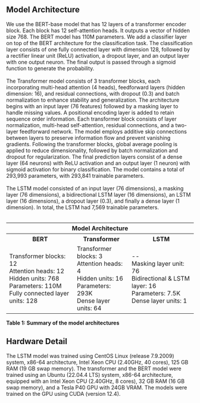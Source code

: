 
## Model Architecture
We use the BERT-base model that has 12 layers of a transformer encoder block. Each block has 12 self-attention heads. It outputs a vector of hidden size 768. The BERT model has 110M parameters. We add a classifier layer on top of the BERT architecture for the classification task. The classification layer consists of one fully connected layer with dimension 128, followed by a rectifier linear unit (ReLU) activation, a dropout layer, and an output layer with one output neuron. The final output is passed through a sigmoid function to generate the probability. <br /><br />
The Transformer model consists of 3 transformer blocks, each incorporating multi-head attention (4 heads), feedforward layers (hidden dimension: 16), and residual connections, with dropout (0.3) and batch normalization to enhance stability and generalization. The architecture begins with an input layer (76 features) followed by a masking layer to handle missing values. A positional encoding layer is added to retain sequence order information. Each transformer block consists of layer normalization, multi-head self-attention, residual connections, and a two-layer feedforward network. The model employs additive skip connections between layers to preserve information flow and prevent vanishing gradients. Following the transformer blocks, global average pooling is applied to reduce dimensionality, followed by batch normalization and dropout for regularization. The final prediction layers consist of a dense layer (64 neurons) with ReLU activation and an output layer (1 neuron) with sigmoid activation for binary classification. The model contains a total of 293,993 parameters, with 293,841 trainable parameters. <br /><br />
The LSTM model consisted of an input layer (76 dimensions), a masking layer (76 dimensions), a bidirectional LSTM layer (16 dimensions), an LSTM layer (16 dimensions), a dropout layer (0.3), and finally a dense layer (1 dimension). In total, the LSTM had 7,569 trainable parameters. <br /><br />

<table>
  <tr>
    <th colspan="3">Model Architecture</th>
  </tr>
  <tr>
    <th>BERT</th>
    <th>Transformer</th>
    <th>LSTM</th>
  </tr>
  <tr>
    <td>Transformer blocks: 12 <br> Attention heads: 12 <br> Hidden units: 768 <br> Parameters: 110M <br> Fully connected layer units: 128</td>
    <td>Transformer blocks: 3 <br> Attention heads: 4 <br> Hidden units: 16 <br> Parameters: 293K <br> Dense layer units: 64</td>
    <td>-- <br> Masking layer unit: 76 <br> Bidirectional & LSTM layer: 16 <br> Parameters: 7.5K <br> Dense layer units: 1</td>
  </tr>
</table>

**Table 1: Summary of the model architectures**

## Hardware Detail
The LSTM model was trained using CentOS Linux (release 7.9.2009) system, x86-64 architecture, Intel Xeon CPU (2.40GHz, 40 cores), 125 GB RAM (19 GB swap memory). The transformer and the BERT model were trained using an Ubuntu (22.04.4 LTS) system, x86-64 architecture, equipped with an Intel Xeon CPU (2.40GHz, 8 cores), 32 GB RAM (16 GB swap memory), and a Tesla P40 GPU with 24GB VRAM. The models were trained on the GPU using CUDA (version 12.4).
